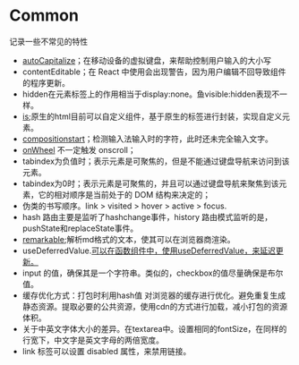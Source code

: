 # Common
记录一些不常见的特性
- [autoCapitalize](https://developer.mozilla.org/zh-CN/docs/Web/HTML/Global_attributes/autocapitalize)；在移动设备的虚拟键盘，来帮助控制用户输入的大小写
- contentEditable；在 React 中使用会出现警告，因为用户编辑不回导致组件的程序更新。
- hidden在元素标签上的作用相当于display:none。鱼visible:hidden表现不一样。
- [is](https://developer.mozilla.org/zh-CN/docs/Web/HTML/Global_attributes/is);原生的html目前可以自定义组件，基于原生的标签进行封装，实现自定义元素。
- [compositionstart](https://developer.mozilla.org/zh-CN/docs/Web/API/Element/compositionstart_event)；检测输入法输入时的字符，此时还未完全输入文字。
- [onWheel](https://developer.mozilla.org/zh-CN/docs/Web/API/Element/wheel_event) 不一定触发 onscroll；
- tabindex为负值时；表示元素是可聚焦的，但是不能通过键盘导航来访问到该元素。
- tabindex为0时；表示元素是可聚焦的，并且可以通过键盘导航来聚焦到该元素，它的相对顺序是当前处于的 DOM 结构来决定的；
- 伪类的书写顺序。link > visited > hover > active > focus.
- hash 路由主要是监听了hashchange事件，history 路由模式监听的是，pushState和replaceState事件。
- [remarkable](https://github.com/jonschlinkert/remarkable);解析md格式的文本，使其可以在浏览器商渲染。
- useDeferredValue.[可以在函数组件中，使用useDeferredValue，来延迟更新。](https://zh-hans.react.dev/reference/react-dom/components/input#optimizing-re-rendering-on-every-keystroke)
- input 的值，确保其是一个字符串。类似的，checkbox的值尽量确保是布尔值。 
- 缓存优化方式：打包时利用hash值 对浏览器的缓存进行优化。避免重复生成静态资源。提取必要的公共资源，使用cdn的方式进行加载，减小打包的资源体积。
- 关于中英文字体大小的差异。在textarea中。设置相同的fontSize，在同样的行宽下，中文字是英文字母的两倍宽度。
- link 标签可以设置 disabled 属性，来禁用链接。
